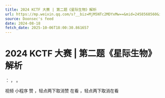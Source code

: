 ```yaml
---
title: 2024 KCTF 大赛 | 第二题《星际生物》解析
url: https://mp.weixin.qq.com/s?__biz=MjM5NTc2MDYxMw==&mid=2458568560&idx=1&sn=917aac343eb9f4130fcf1cd9915a9fdf
source: Doonsec's feed
date: 2024-08-18
fetch_date: 2025-10-06T18:00:30.861657
---
```


# 2024 KCTF 大赛 | 第二题《星际生物》解析

：
，
。

视频
小程序
赞
，轻点两下取消赞
在看
，轻点两下取消在看